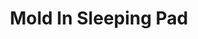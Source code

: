 ---
layout: community
category: community
title: "Mold In Sleeping Pad"
description: "I bought a new Therm-a-rest last year and only used it for 2 tours. In February I slept on it for a week and then packed it away with my other outdoor gear. Easy. Spray with concrobium (available at hardware store). Let it sit for several minutes. Wipe to like-new cleanness. You can make a similar mold killer with oxy-clean."
isTopLevel: false
isSingleLevel: false
isArticle: false
datePublished: 2022-06-20 14:39:00 +0300
dateModified: 2022-06-20 14:39:00 +0300
published: false
---